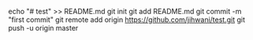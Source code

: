 echo "# test" >> README.md
git init
git add README.md
git commit -m "first commit"
git remote add origin https://github.com/jihwani/test.git
git push -u origin master
